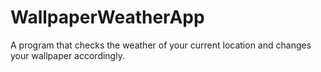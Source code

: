 # WallpaperWeatherApp
 
 A program that checks the weather of your current location and changes your wallpaper accordingly.
